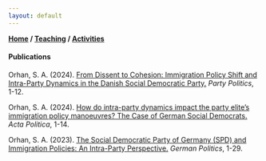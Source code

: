 ```yaml
---
layout: default
---
```

**[Home](./) / [Teaching](./teaching.html) / [Activities](./activities.html)**

#### Publications

Orhan, S. A. (2024). [From Dissent to Cohesion: Immigration Policy Shift and Intra-Party Dynamics in the Danish Social Democratic Party.](https://doi.org/10.1177/13540688241234785) _Party Politics_, 1-12.

Orhan, S. A. (2024). [How do intra-party dynamics impact the party elite’s immigration policy manoeuvres? The Case of German Social Democrats.](https://doi.org/10.1057/s41269-024-00330-0) _Acta Politica_, 1-14.

Orhan, S. A. (2023). [The Social Democratic Party of Germany (SPD) and Immigration Policies: An Intra-Party Perspective.](https://doi.org/10.1080/09644008.2023.2227136) _German Politics_, 1-29.
